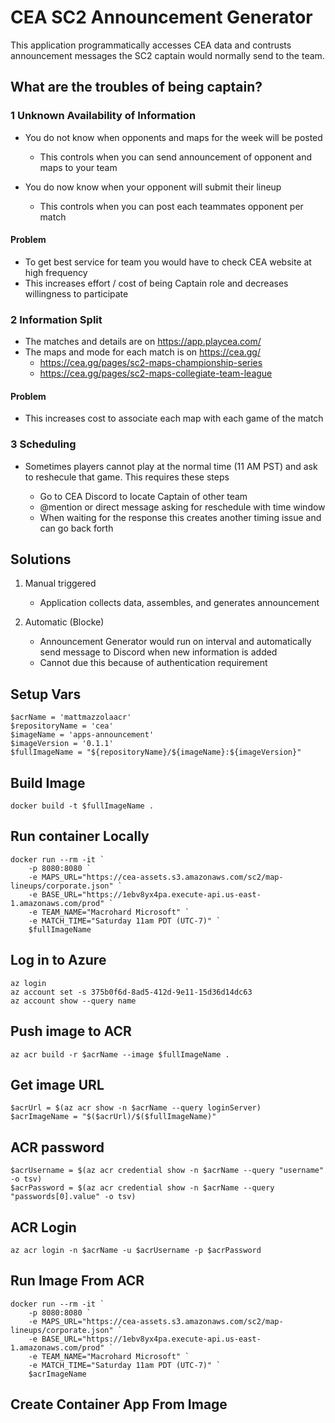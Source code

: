 # CEA SC2 Announcement Generator

This application programmatically accesses CEA data and contrusts announcement messages the SC2 captain would normally send to the team.

## What are the troubles of being captain?

### 1 Unknown Availability of Information 

- You do not know when opponents and maps for the week will be posted  
    - This controls when you can send announcement of opponent and maps to your team

- You do now know when your opponent will submit their lineup
    - This controls when you can post each teammates opponent per match

#### Problem

- To get best service for team you would have to check CEA website at high frequency
- This increases effort / cost of being Captain role and decreases willingness to participate

### 2 Information Split

- The matches and details are on https://app.playcea.com/  
- The maps and mode for each match is on https://cea.gg/  
    - https://cea.gg/pages/sc2-maps-championship-series  
    - https://cea.gg/pages/sc2-maps-collegiate-team-league  

#### Problem

- This increases cost to associate each map with each game of the match

### 3 Scheduling

- Sometimes players cannot play at the normal time (11 AM PST) and ask to reshecule that game. This requires these steps

    - Go to CEA Discord to locate Captain of other team
    - @mention or direct message asking for reschedule with time window
    - When waiting for the response this creates another timing issue and can go back forth

## Solutions

1. Manual triggered
    - Application collects data, assembles, and generates announcement

1. Automatic (Blocke)
    - Announcement Generator would run on interval and automatically send message to Discord when new information is added
    - Cannot due this because of authentication requirement

## Setup Vars

```
$acrName = 'mattmazzolaacr'
$repositoryName = 'cea'
$imageName = 'apps-announcement'
$imageVersion = '0.1.1'
$fullImageName = "${repositoryName}/${imageName}:${imageVersion}"
```

## Build Image

```
docker build -t $fullImageName .
```

## Run container Locally

```
docker run --rm -it `
    -p 8080:8080 `
    -e MAPS_URL="https://cea-assets.s3.amazonaws.com/sc2/map-lineups/corporate.json" `
    -e BASE_URL="https://1ebv8yx4pa.execute-api.us-east-1.amazonaws.com/prod" `
    -e TEAM_NAME="Macrohard Microsoft" `
    -e MATCH_TIME="Saturday 11am PDT (UTC-7)" `
    $fullImageName
```

## Log in to Azure

```
az login
az account set -s 375b0f6d-8ad5-412d-9e11-15d36d14dc63
az account show --query name
```

## Push image to ACR

```
az acr build -r $acrName --image $fullImageName .
```

## Get image URL

```
$acrUrl = $(az acr show -n $acrName --query loginServer)
$acrImageName = "$($acrUrl)/$($fullImageName)"
```

## ACR password

```
$acrUsername = $(az acr credential show -n $acrName --query "username" -o tsv)
$acrPassword = $(az acr credential show -n $acrName --query "passwords[0].value" -o tsv)
```

## ACR Login

```
az acr login -n $acrName -u $acrUsername -p $acrPassword
```

## Run Image From ACR

```
docker run --rm -it `
    -p 8080:8080 `
    -e MAPS_URL="https://cea-assets.s3.amazonaws.com/sc2/map-lineups/corporate.json" `
    -e BASE_URL="https://1ebv8yx4pa.execute-api.us-east-1.amazonaws.com/prod" `
    -e TEAM_NAME="Macrohard Microsoft" `
    -e MATCH_TIME="Saturday 11am PDT (UTC-7)" `
    $acrImageName
```

## Create Container App From Image

